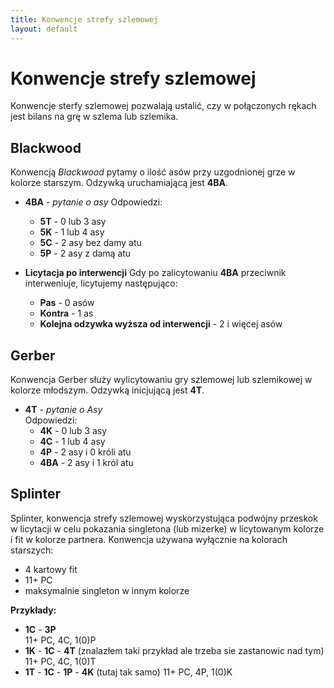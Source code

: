 ```yaml
---
title: Konwencje strefy szlemowej
layout: default
---
```


# Konwencje strefy szlemowej

Konwencje sterfy szlemowej pozwalają ustalić, czy w połączonych rękach jest bilans na grę w szlema lub szlemika.


## Blackwood

Konwencją *Blackwood* pytamy o ilość asów przy uzgodnionej grze w kolorze starszym. Odzywką uruchamiającą jest **4BA**.

*	**4BA** - *pytanie o asy*
	Odpowiedzi:

	*	**5T** - 0 lub 3 asy
	*	**5K** - 1 lub 4 asy
	*	**5C** - 2 asy bez damy atu
	*	**5P** - 2 asy z damą atu
 
*	**Licytacja po interwencji**
	Gdy po zalicytowaniu **4BA** przeciwnik interweniuje, licytujemy następująco:

	*	**Pas** - 0 asów
	*	**Kontra** - 1 as
	*   **Kolejna odzywka wyższa od interwencji** - 2 i więcej asów


## Gerber

Konwencja Gerber służy wylicytowaniu gry szlemowej lub szlemikowej w kolorze młodszym. Odzywką inicjującą jest **4T**.

*	**4T** -  *pytanie o Asy*  
	Odpowiedzi:
	*	**4K** - 0 lub 3 asy
	*	**4C** - 1 lub 4 asy
	*	**4P** - 2 asy i 0 króli atu
	*	**4BA** - 2 asy i 1 król atu

## Splinter

Splinter, konwencja strefy szlemowej wyskorzystująca podwójny przeskok w licytacji w celu pokazania singletona (lub mizerke) w licytowanym kolorze i fit w kolorze partnera. Konwencja używana wyłącznie na kolorach starszych:
*	4 kartowy fit
*	11+ PC
*	maksymalnie singleton w innym kolorze

**Przykłady:**

*	**1C** -  **3P**  
	11+ PC, 4C, 1(0)P
*	**1K** - **1C** - **4T** (znalazłem taki przykład ale trzeba sie zastanowic nad tym)
	11+ PC, 4C, 1(0)T
* **1T** - **1C** - **1P** - **4K** (tutaj tak samo)
	11+ PC, 4P, 1(0)K